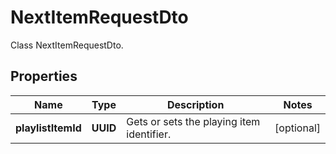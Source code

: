 

# NextItemRequestDto

Class NextItemRequestDto.

## Properties

| Name | Type | Description | Notes |
|------------ | ------------- | ------------- | -------------|
|**playlistItemId** | **UUID** | Gets or sets the playing item identifier. |  [optional] |



